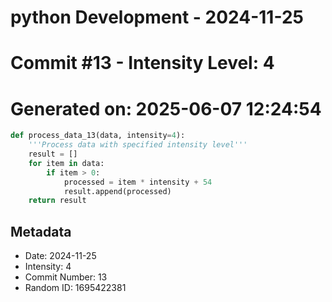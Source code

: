 ﻿# python Development - 2024-11-25
# Commit #13 - Intensity Level: 4
# Generated on: 2025-06-07 12:24:54
```python
def process_data_13(data, intensity=4):
    '''Process data with specified intensity level'''
    result = []
    for item in data:
        if item > 0:
            processed = item * intensity + 54
            result.append(processed)
    return result
```
## Metadata
- Date: 2024-11-25
- Intensity: 4
- Commit Number: 13
- Random ID: 1695422381
